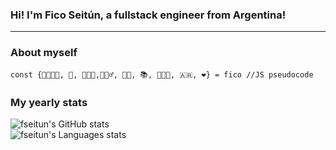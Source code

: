 <h3>Hi! I'm Fico Seitún, a fullstack engineer from Argentina!</h3>
<hr />
<h3>About myself</h3>

`const {👨‍👩‍👧‍👧, 🎸, 👨🏽‍🔧,🏃🏽‍♂️, 🚴🏽, 📚, 👨🏽‍💻, 🇦🇷, ❤️} = fico //JS pseudocode`
<br />
<h3>My yearly stats</h3>
<div>
  <img
    src="https://github-readme-stats.vercel.app/api?username=fseitun&count_private=true&show_icons=true&theme=dark"
    alt="fseitun's GitHub stats"
  />
</div>

<div>
  <img
    src="https://github-readme-stats.vercel.app/api/top-langs/?username=fseitun&layout=compact"
    alt="fseitun's Languages stats"
  />
</div>
